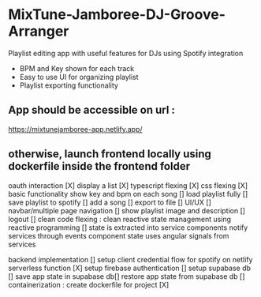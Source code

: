 # MixTune-Jamboree-DJ-Groove-Arranger
Playlist editing app with useful features for DJs using Spotify integration
 - BPM and Key shown for each track
 - Easy to use UI for organizing playlist
 - Playlist exporting functionality

## App should be accessible on url : 
https://mixtunejamboree-app.netlify.app/

## otherwise, launch frontend locally using dockerfile inside the frontend folder

oauth interaction [X]
display a list [X]
typescript flexing [X]
css flexing [X]
basic functionality
    show key and bpm on each song []
    load playlist fully []
    save playlist to spotify []
    add a song []
    export to file []
UI/UX []
    navbar/multiple page navigation []
    show playlist image and description []
    logout []
clean code flexing : 
    clean reactive state management using reactive programming []
    state is extracted into service
    components notify services through events
    component state uses angular signals from services

backend implementation []
    setup client credential flow for spotify on netlify serverless function [X]
    setup firebase authentication []
    setup supabase db []
    save app state in supabase db­[]
    restore app state from supabase db []
containerization : create dockerfile for project [X]
